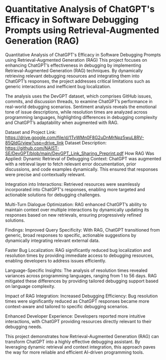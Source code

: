 # Quantitative Analysis of ChatGPT's Efficacy in Software Debugging Prompts using Retrieval-Augmented Generation (RAG)
Quantitative Analysis of ChatGPT's Efficacy in Software Debugging Prompts using Retrieval-Augmented Generation (RAG)
This project focuses on enhancing ChatGPT’s effectiveness in debugging by implementing Retrieval-Augmented Generation (RAG) techniques. By dynamically retrieving relevant debugging resources and integrating them into ChatGPT’s responses, the project addresses critical limitations such as generic interactions and inefficient bug localization.

The analysis uses the DevGPT dataset, which comprises GitHub issues, commits, and discussion threads, to examine ChatGPT’s performance in real-world debugging scenarios. Sentiment analysis reveals the emotional tone of issue descriptions, while resolution times are analyzed across programming languages, highlighting differences in debugging complexity and ChatGPT’s adaptability when augmented with RAG.

Dataset and Project Link: https://drive.google.com/file/d/1TvWMn0F8G2uDnMrNpz5wuL8RV-85QldG/view?usp=drive_link 
Dataset Description: https://github.com/NAIST-SE/DevGPT/blob/main/DevGPT_Link_Sharing_Preprint.pdf
How RAG Was Applied:
Dynamic Retrieval of Debugging Context:
ChatGPT was augmented with a retrieval layer to fetch relevant error documentation, prior discussions, and code examples dynamically. This ensured that responses were precise and contextually relevant.

Integration into Interactions:
Retrieved resources were seamlessly incorporated into ChatGPT's responses, enabling more targeted and actionable solutions for debugging challenges.

Multi-Turn Dialogue Optimization:
RAG enhanced ChatGPT’s ability to maintain context over multiple interactions by dynamically updating its responses based on new retrievals, ensuring progressively refined solutions.

Findings:
Improved Query Specificity:
With RAG, ChatGPT transitioned from generic, broad responses to specific, actionable suggestions by dynamically integrating relevant external data.

Faster Bug Localization:
RAG significantly reduced bug localization and resolution times by providing immediate access to debugging resources, enabling developers to address issues efficiently.

Language-Specific Insights:
The analysis of resolution times revealed variances across programming languages, ranging from 1 to 56 days. RAG mitigated these differences by providing tailored debugging support based on language complexity.

Impact of RAG Integration:
Increased Debugging Efficiency:
Bug resolution times were significantly reduced as ChatGPT responses became more context-aware and tailored to specific debugging scenarios.

Enhanced Developer Experience:
Developers reported more intuitive interactions, with ChatGPT providing resources directly relevant to their debugging needs.

This project demonstrates how Retrieval-Augmented Generation (RAG) can transform ChatGPT into a highly effective debugging assistant. By leveraging dynamic retrieval and context integration, this approach paves the way for more reliable and efficient AI-driven programming tools.

